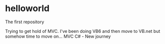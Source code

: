 # helloworld
The first repository

Trying to get hold of MVC. I've been doing VB6 and then move to VB.net but somehow time to move on... MVC C# - New journey
